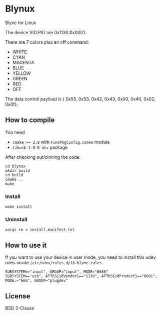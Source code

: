 # Blynux

Blync for Linux

The device VID:PID are 0x1130:0x0001.

There are 7 colors plus an off command:
- WHITE
- CYAN
- MAGENTA
- BLUE
- YELLOW
- GREEN
- RED
- OFF

The data control payload is { 0x55, 0x53, 0x42, 0x43, 0x00, 0x40, 0x02, 0x0f};

## How to compile

You need
* `cmake >= 2.8` with `FindPkgConfig.cmake` module
* `libusb-1.0-0-dev` package


After checking out/cloning the code:

    cd blynux
    mkdir build
    cd build
    cmake ..
    make

### Install

    make install

### Uninstall

    xargs rm < install_manifest.txt
  
## How to use it

If you want to use your device in user mode, you need to install this udev rules inside `/etc/udev/rules.d/10-blync.rules`

    SUBSYSTEM=="input", GROUP="input", MODE="0666"
    SUBSYSTEM=="usb", ATTRS{idVendor}=="1130", ATTRS{idProduct}=="0001", MODE:="666", GROUP="plugdev"
    
## License

BSD 3-Clause

